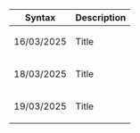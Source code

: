 
| Syntax | Description |
| --- | ----------- |
| <p>16/03/2025</p> | Title |
| <p>18/03/2025</p> | Title |
| <p>19/03/2025</p> | Title |
